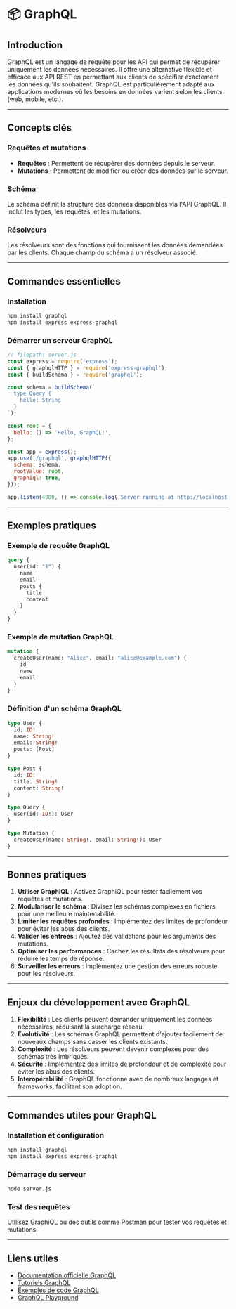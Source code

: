 # 📦 GraphQL

## Introduction

GraphQL est un langage de requête pour les API qui permet de récupérer uniquement les données nécessaires. Il offre une alternative flexible et efficace aux API REST en permettant aux clients de spécifier exactement les données qu'ils souhaitent. GraphQL est particulièrement adapté aux applications modernes où les besoins en données varient selon les clients (web, mobile, etc.).

---

## Concepts clés

### Requêtes et mutations

- **Requêtes** : Permettent de récupérer des données depuis le serveur.
- **Mutations** : Permettent de modifier ou créer des données sur le serveur.

### Schéma

Le schéma définit la structure des données disponibles via l'API GraphQL. Il inclut les types, les requêtes, et les mutations.

### Résolveurs

Les résolveurs sont des fonctions qui fournissent les données demandées par les clients. Chaque champ du schéma a un résolveur associé.

---

## Commandes essentielles

### Installation

```bash
npm install graphql
npm install express express-graphql
```

### Démarrer un serveur GraphQL

```javascript
// filepath: server.js
const express = require('express');
const { graphqlHTTP } = require('express-graphql');
const { buildSchema } = require('graphql');

const schema = buildSchema(`
  type Query {
    hello: String
  }
`);

const root = {
  hello: () => 'Hello, GraphQL!',
};

const app = express();
app.use('/graphql', graphqlHTTP({
  schema: schema,
  rootValue: root,
  graphiql: true,
}));

app.listen(4000, () => console.log('Server running at http://localhost:4000/graphql'));
```

---

## Exemples pratiques

### Exemple de requête GraphQL

```graphql
query {
  user(id: "1") {
    name
    email
    posts {
      title
      content
    }
  }
}
```

### Exemple de mutation GraphQL

```graphql
mutation {
  createUser(name: "Alice", email: "alice@example.com") {
    id
    name
    email
  }
}
```

### Définition d'un schéma GraphQL

```graphql
type User {
  id: ID!
  name: String!
  email: String!
  posts: [Post]
}

type Post {
  id: ID!
  title: String!
  content: String!
}

type Query {
  user(id: ID!): User
}

type Mutation {
  createUser(name: String!, email: String!): User
}
```

---

## Bonnes pratiques

1. **Utiliser GraphiQL** : Activez GraphiQL pour tester facilement vos requêtes et mutations.
2. **Modulariser le schéma** : Divisez les schémas complexes en fichiers pour une meilleure maintenabilité.
3. **Limiter les requêtes profondes** : Implémentez des limites de profondeur pour éviter les abus des clients.
4. **Valider les entrées** : Ajoutez des validations pour les arguments des mutations.
5. **Optimiser les performances** : Cachez les résultats des résolveurs pour réduire les temps de réponse.
6. **Surveiller les erreurs** : Implémentez une gestion des erreurs robuste pour les résolveurs.

---

## Enjeux du développement avec GraphQL

1. **Flexibilité** : Les clients peuvent demander uniquement les données nécessaires, réduisant la surcharge réseau.
2. **Évolutivité** : Les schémas GraphQL permettent d'ajouter facilement de nouveaux champs sans casser les clients existants.
3. **Complexité** : Les résolveurs peuvent devenir complexes pour des schémas très imbriqués.
4. **Sécurité** : Implémentez des limites de profondeur et de complexité pour éviter les abus des clients.
5. **Interopérabilité** : GraphQL fonctionne avec de nombreux langages et frameworks, facilitant son adoption.

---

## Commandes utiles pour GraphQL

### Installation et configuration

```bash
npm install graphql
npm install express express-graphql
```

### Démarrage du serveur

```bash
node server.js
```

### Test des requêtes

Utilisez GraphiQL ou des outils comme Postman pour tester vos requêtes et mutations.

---

## Liens utiles

- [Documentation officielle GraphQL](https://graphql.org/)
- [Tutoriels GraphQL](https://www.howtographql.com/)
- [Exemples de code GraphQL](https://github.com/graphql/graphql-js)
- [GraphQL Playground](https://github.com/graphql/graphql-playground)
